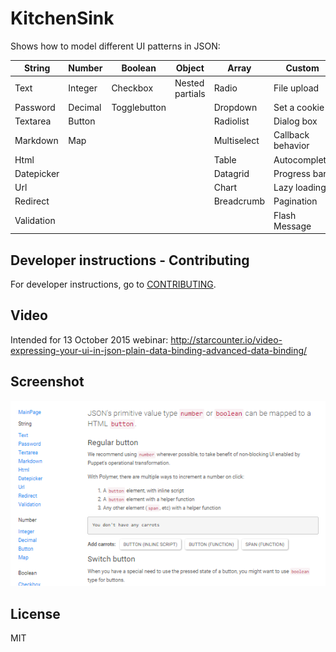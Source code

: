 # KitchenSink

Shows how to model different UI patterns in JSON:

| String  | Number  | Boolean | Object  | Array  | Custom  |
|---|---|---|---|---|---|
|  Text |  Integer | Checkbox  |  Nested partials | Radio  | File upload  |
| Password  |  Decimal | Togglebutton  |   | Dropdown  | Set a cookie  |
| Textarea  |  Button |   |   |  Radiolist | Dialog box  |
| Markdown  | Map  |   |   | Multiselect  |  Callback behavior |
| Html  |   |   |   | Table  | Autocomplete  |
| Datepicker  |   |   |   | Datagrid  | Progress bar  |
| Url  |   |   |   |  Chart |  Lazy loading |
| Redirect  |   |   |   | Breadcrumb  | Pagination  |
| Validation  |   |   |   |   | Flash Message  |

## Developer instructions - Contributing

For developer instructions, go to [CONTRIBUTING](CONTRIBUTING.md).

## Video

Intended for 13 October 2015 webinar: http://starcounter.io/video-expressing-your-ui-in-json-plain-data-binding-advanced-data-binding/

## Screenshot

![](KitchenSink.PNG)

## License

MIT
